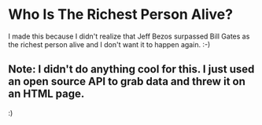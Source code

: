 # Who Is The Richest Person Alive?

I made this because I didn't realize that Jeff Bezos surpassed Bill Gates as the richest person alive and I don't want it to happen again. :-)

## Note: I didn't do anything cool for this. I just used an open source API to grab data and threw it on an HTML page.
:)